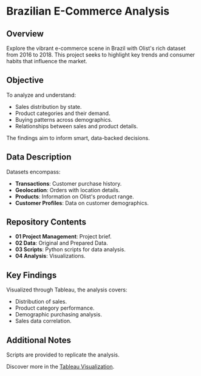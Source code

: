 # Brazilian E-Commerce Analysis

## Overview
Explore the vibrant e-commerce scene in Brazil with Olist's rich dataset from 2016 to 2018. This project seeks to highlight key trends and consumer habits that influence the market.

## Objective
To analyze and understand:

- Sales distribution by state.
- Product categories and their demand.
- Buying patterns across demographics.
- Relationships between sales and product details.

The findings aim to inform smart, data-backed decisions.

## Data Description
Datasets encompass:

- **Transactions**: Customer purchase history.
- **Geolocation**: Orders with location details.
- **Products**: Information on Olist's product range.
- **Customer Profiles**: Data on customer demographics.

## Repository Contents
- **01 Project Management**: Project brief.
- **02 Data**: Original and Prepared Data.
- **03 Scripts**: Python scripts for data analysis.
- **04 Analysis**: Visualizations.

## Key Findings
Visualized through Tableau, the analysis covers:

- Distribution of sales.
- Product category performance.
- Demographic purchasing analysis.
- Sales data correlation.

## Additional Notes
Scripts are provided to replicate the analysis.

Discover more in the [Tableau Visualization](https://public.tableau.com/views/Exercise6_7_17131445717350/ExploringBrazilsE-CommerceLandscape?:language=en-US&:sid=&:display_count=n&:origin=viz_share_link).
